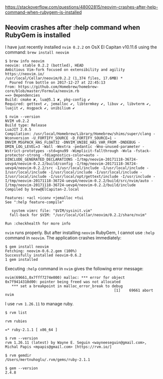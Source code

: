 
https://stackoverflow.com/questions/48002815/neovim-crashes-after-help-command-when-rubygem-is-installed

## Neovim crashes after :help command when RubyGem is installed

I have just recently installed `nvim 0.2.2` on OsX El Capitan v10.11.6 using the command: `brew install neovim`

    $ brew info neovim
    neovim: stable 0.2.2 (bottled), HEAD
    Ambitious Vim-fork focused on extensibility and agility
    https://neovim.io/
    /usr/local/Cellar/neovim/0.2.2 (1,374 files, 17.6MB) *
      Poured from bottle on 2017-12-27 at 22:45:13
    From: https://github.com/Homebrew/homebrew-core/blob/master/Formula/neovim.rb
    ==> Dependencies
    Build: cmake ✘, lua@5.1 ✘, pkg-config ✔
    Required: gettext ✔, jemalloc ✔, libtermkey ✔, libuv ✔, libvterm ✔, luajit ✔, msgpack ✔, unibilium ✔

    $ nvim --version
    NVIM v0.2.2
    Build type: Release
    LuaJIT 2.0.5
    Compilation: /usr/local/Homebrew/Library/Homebrew/shims/super/clang -Wconversion -U_FORTIFY_SOURCE -D_FORTIFY_SOURCE=1 -DNVIM_MSGPACK_HAS_FLOAT32 -DNVIM_UNIBI_HAS_VAR_FROM -DNDEBUG -DMIN_LOG_LEVEL=3 -Wall -Wextra -pedantic -Wno-unused-parameter -Wstrict-prototypes -std=gnu99 -Wimplicit-fallthrough -Wvla -fstack-protector-strong -fdiagnostics-color=auto -DINCLUDE_GENERATED_DECLARATIONS -I/tmp/neovim-20171118-36724-uevp4/neovim-0.2.2/build/config -I/tmp/neovim-20171118-36724-uevp4/neovim-0.2.2/src -I/usr/local/include -I/usr/local/include -I/usr/local/include -I/usr/local/include -I/usr/local/include -I/usr/local/include -I/usr/local/opt/gettext/include -I/usr/include -I/tmp/neovim-20171118-36724-uevp4/neovim-0.2.2/build/src/nvim/auto -I/tmp/neovim-20171118-36724-uevp4/neovim-0.2.2/build/include
    Compiled by brew@ElCapitan-2.local

    Features: +acl +iconv +jemalloc +tui 
    See ":help feature-compile"

       system vimrc file: "$VIM/sysinit.vim"
      fall-back for $VIM: "/usr/local/Cellar/neovim/0.2.2/share/nvim"

    Run :checkhealth for more info

`nvim` runs properly. But after installing `neovim` RubyGem, I cannot use `:help` command in `neovim`. The application crashes immediately:

    $ gem install neovim
    Fetching: neovim-0.6.2.gem (100%)
    Successfully installed neovim-0.6.2
    1 gem installed

Executing `:help` command in `nvim` gives the following error message:

    nvim(69661,0x7fff7274e000) malloc: *** error for object 0x7f9414310d00: pointer being freed was not allocated
       *** set a breakpoint in malloc_error_break to debug
                                                      [1]    69661 abort      nvim

I use `rvm 1.26.11` to manage ruby. 

    $ rvm list

    rvm rubies

    =* ruby-2.1.1 [ x86_64 ]

    $ rvm --version
    rvm 1.26.11 (latest) by Wayne E. Seguin <wayneeseguin@gmail.com>, Michal Papis <mpapis@gmail.com> [https://rvm.io/]

    $ rvm gemdir
    /Users/mertnuhoglu/.rvm/gems/ruby-2.1.1

    $ gem --version
    2.4.8


